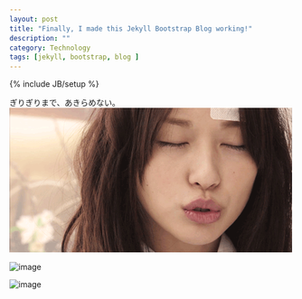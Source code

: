 ```yaml
---
layout: post
title: "Finally, I made this Jekyll Bootstrap Blog working!"
description: ""
category: Technology
tags: [jekyll, bootstrap, blog ]
---
```

{% include JB/setup %}

ぎりぎりまで、あきらめない。
![image](./media/erika.jpg "erika")

![image](/changecheng.github.com/media/saber.jpg "Saber/Konada")

![image](http://imgsrc.baidu.com/forum/w%3D580/sign=6c29a0d08718367aad897fd51e728b68/1bc437dbb6fd52660c6e51edaa18972bd5073695.jpg)





<!--haha-->
  


